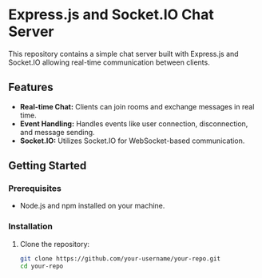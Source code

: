 # Express.js and Socket.IO Chat Server

This repository contains a simple chat server built with Express.js and Socket.IO allowing real-time communication between clients.

## Features

- **Real-time Chat:** Clients can join rooms and exchange messages in real time.
- **Event Handling:** Handles events like user connection, disconnection, and message sending.
- **Socket.IO:** Utilizes Socket.IO for WebSocket-based communication.

## Getting Started

### Prerequisites

- Node.js and npm installed on your machine.

### Installation

1. Clone the repository:

   ```bash
   git clone https://github.com/your-username/your-repo.git
   cd your-repo
